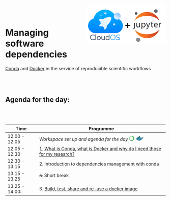 
<p align="center">
  <img src="https://github.com/lifebit-ai/jax-jupyter/raw/master/img/cloudos_x_jupy.png"  width="250" align="right" >
</p>
<br/><br/>


# Managing software dependencies

[Conda](https://docs.conda.io/en/latest/) and [Docker]() in the service of reproducible scientific workflows

<br/><br/>


## Agenda for the day:

<br/><br/>

| Time        | Programme       |
| ----------- | --------------------------------------------------------------------------- |
| 12.00 - 12.05 | _Workspace set up and agenda for the day_ <img src="https://github.com/cgpu/staries/raw/master/assets/logos/conda.png"  width="16"> <img src="https://github.com/cgpu/staries/raw/master/assets/logos/docker.png"  width="25"> |
| 12.05 - 12.30 | 1. [What is Conda, what is Docker and why do I need those for my research?](https://github.com/lifebit-ai/dry-bench-skills-for-researchers/blob/main/classes/3-intro-to-conda-docker/1-conda-for-managing-dependencies.ipynb) |
| 12.30 - 13.15 | 2. Introduction to dependencies management with conda|
| 13.15 - 13.25 |:coffee: Short break |
| 13.25 - 14.00:| 3. [Build, test, share and re-use a docker image](https://github.com/lifebit-ai/dry-bench-skills-for-researchers/blob/main/classes/3-intro-to-conda-docker/2-build-test-share-reuse-docker.ipynb)|

<br/><br/>                                                     

